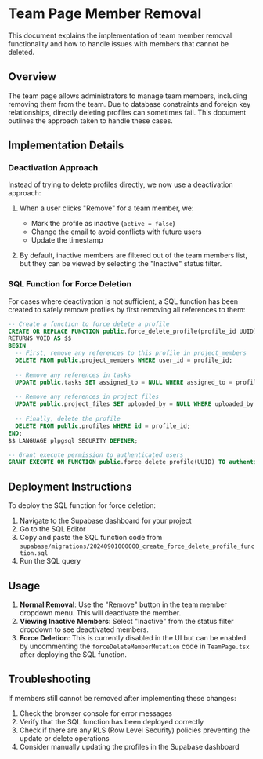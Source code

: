 # Team Page Member Removal

This document explains the implementation of team member removal functionality and how to handle issues with members that cannot be deleted.

## Overview

The team page allows administrators to manage team members, including removing them from the team. Due to database constraints and foreign key relationships, directly deleting profiles can sometimes fail. This document outlines the approach taken to handle these cases.

## Implementation Details

### Deactivation Approach

Instead of trying to delete profiles directly, we now use a deactivation approach:

1. When a user clicks "Remove" for a team member, we:
   - Mark the profile as inactive (`active = false`)
   - Change the email to avoid conflicts with future users
   - Update the timestamp

2. By default, inactive members are filtered out of the team members list, but they can be viewed by selecting the "Inactive" status filter.

### SQL Function for Force Deletion

For cases where deactivation is not sufficient, a SQL function has been created to safely remove profiles by first removing all references to them:

```sql
-- Create a function to force delete a profile
CREATE OR REPLACE FUNCTION public.force_delete_profile(profile_id UUID)
RETURNS VOID AS $$
BEGIN
  -- First, remove any references to this profile in project_members
  DELETE FROM public.project_members WHERE user_id = profile_id;
  
  -- Remove any references in tasks
  UPDATE public.tasks SET assigned_to = NULL WHERE assigned_to = profile_id;
  
  -- Remove any references in project_files
  UPDATE public.project_files SET uploaded_by = NULL WHERE uploaded_by = profile_id;
  
  -- Finally, delete the profile
  DELETE FROM public.profiles WHERE id = profile_id;
END;
$$ LANGUAGE plpgsql SECURITY DEFINER;

-- Grant execute permission to authenticated users
GRANT EXECUTE ON FUNCTION public.force_delete_profile(UUID) TO authenticated;
```

## Deployment Instructions

To deploy the SQL function for force deletion:

1. Navigate to the Supabase dashboard for your project
2. Go to the SQL Editor
3. Copy and paste the SQL function code from `supabase/migrations/20240901000000_create_force_delete_profile_function.sql`
4. Run the SQL query

## Usage

1. **Normal Removal**: Use the "Remove" button in the team member dropdown menu. This will deactivate the member.
2. **Viewing Inactive Members**: Select "Inactive" from the status filter dropdown to see deactivated members.
3. **Force Deletion**: This is currently disabled in the UI but can be enabled by uncommenting the `forceDeleteMemberMutation` code in `TeamPage.tsx` after deploying the SQL function.

## Troubleshooting

If members still cannot be removed after implementing these changes:

1. Check the browser console for error messages
2. Verify that the SQL function has been deployed correctly
3. Check if there are any RLS (Row Level Security) policies preventing the update or delete operations
4. Consider manually updating the profiles in the Supabase dashboard

